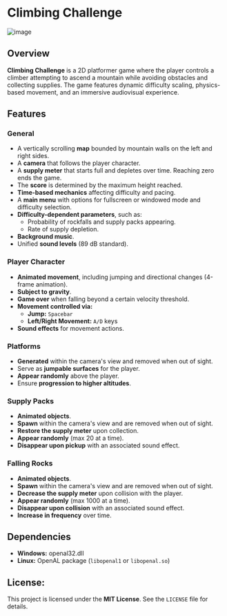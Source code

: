 # Climbing Challenge
![image](https://github.com/user-attachments/assets/cefb028a-eb3a-49b3-bbfa-50501a340477)



## Overview
**Climbing Challenge** is a 2D platformer game where the player controls a climber attempting to ascend a mountain while avoiding obstacles and collecting supplies. The game features dynamic difficulty scaling, physics-based movement, and an immersive audiovisual experience.

## Features

### General
- A vertically scrolling **map** bounded by mountain walls on the left and right sides.
- A **camera** that follows the player character.
- A **supply meter** that starts full and depletes over time. Reaching zero ends the game.
- The **score** is determined by the maximum height reached.
- **Time-based mechanics** affecting difficulty and pacing.
- A **main menu** with options for fullscreen or windowed mode and difficulty selection.
- **Difficulty-dependent parameters**, such as:
  - Probability of rockfalls and supply packs appearing.
  - Rate of supply depletion.
- **Background music**.
- Unified **sound levels** (89 dB standard).

### Player Character
- **Animated movement**, including jumping and directional changes (4-frame animation).
- **Subject to gravity**.
- **Game over** when falling beyond a certain velocity threshold.
- **Movement controlled via:**
  - **Jump:** `Spacebar`
  - **Left/Right Movement:** `A/D` keys
- **Sound effects** for movement actions.

### Platforms
- **Generated** within the camera's view and removed when out of sight.
- Serve as **jumpable surfaces** for the player.
- **Appear randomly** above the player.
- Ensure **progression to higher altitudes**.

### Supply Packs
- **Animated objects**.
- **Spawn** within the camera's view and are removed when out of sight.
- **Restore the supply meter** upon collection.
- **Appear randomly** (max 20 at a time).
- **Disappear upon pickup** with an associated sound effect.

### Falling Rocks
- **Animated objects**.
- **Spawn** within the camera's view and are removed when out of sight.
- **Decrease the supply meter** upon collision with the player.
- **Appear randomly** (max 1000 at a time).
- **Disappear upon collision** with an associated sound effect.
- **Increase in frequency** over time.

## Dependencies
- **Windows:** openal32.dll
- **Linux:** OpenAL package (`libopenal1` or `libopenal.so`)

## License:
This project is licensed under the **MIT License**. See the `LICENSE` file for details.
